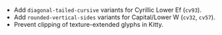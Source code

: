 * Add `diagonal-tailed-cursive` variants for Cyrillic Lower Ef (`cv93`).
* Add `rounded-vertical-sides` variants for Capital/Lower W (`cv32`, `cv57`).
* Prevent clipping of texture-extended glyphs in Kitty.
